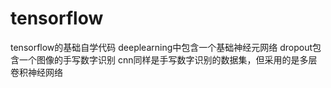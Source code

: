 # tensorflow
tensorflow的基础自学代码
deeplearning中包含一个基础神经元网络
dropout包含一个图像的手写数字识别
cnn同样是手写数字识别的数据集，但采用的是多层卷积神经网络
